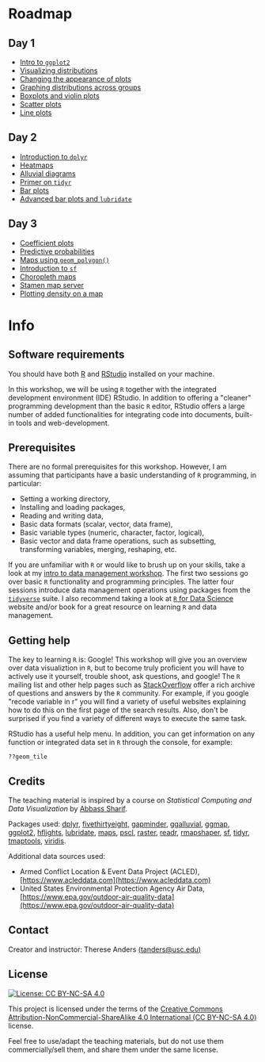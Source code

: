 # Roadmap 
## Day 1
- [Intro to `ggplot2`](https://github.com/thereseanders/workshop-dataviz-fsu/tree/master/Day1#ggplot2-package)
- [Visualizing distributions](https://github.com/thereseanders/workshop-dataviz-fsu/tree/master/Day1#showing-data-distributions)
- [Changing the appearance of plots](https://github.com/thereseanders/workshop-dataviz-fsu/tree/master/Day1#controlling-the-appearance-of-graphs)
- [Graphing distributions across groups](https://github.com/thereseanders/workshop-dataviz-fsu/tree/master/Day1#graphing-distributions-across-groups)
- [Boxplots and violin plots](https://github.com/thereseanders/workshop-dataviz-fsu/tree/master/Day1#boxplots)
- [Scatter plots](https://github.com/thereseanders/workshop-dataviz-fsu/tree/master/Day1#scatter-plots)
- [Line plots](https://github.com/thereseanders/workshop-dataviz-fsu/tree/master/Day1#line-plots)

## Day 2
- [Introduction to `dplyr`](https://github.com/thereseanders/workshop-dataviz-fsu/tree/master/Day2#introduction-to-dplyr)
- [Heatmaps](https://github.com/thereseanders/workshop-dataviz-fsu/tree/master/Day2#heatmaps)
- [Alluvial diagrams](https://github.com/thereseanders/workshop-dataviz-fsu/tree/master/Day2#alluvial-diagrams)
- [Primer on `tidyr`](https://github.com/thereseanders/workshop-dataviz-fsu/tree/master/Day2#primer-on-tidyr)
- [Bar plots](https://github.com/thereseanders/workshop-dataviz-fsu/tree/master/Day2#dataviz-barplots)
- [Advanced bar plots and `lubridate`](https://github.com/thereseanders/workshop-dataviz-fsu/tree/master/Day2#advanced-bar-plots-and--lubridate)

## Day 3
- [Coefficient plots](https://github.com/thereseanders/workshop-dataviz-fsu/tree/master/Day3#coefficient-plot)
- [Predictive probabilities](https://github.com/thereseanders/workshop-dataviz-fsu/tree/master/Day3#predictive-probabilities-plot)
- [Maps using `geom_polygon()`](https://github.com/thereseanders/workshop-dataviz-fsu/tree/master/Day3#using-geom_polygon)
- [Introduction to `sf`](https://github.com/thereseanders/workshop-dataviz-fsu/tree/master/Day3#sf-package)
- [Choropleth maps](https://github.com/thereseanders/workshop-dataviz-fsu/tree/master/Day3#choropleth-maps)
- [Stamen map server](https://github.com/thereseanders/workshop-dataviz-fsu/tree/master/Day3#using-stamen-map-server-in-r)
- [Plotting density on a map](https://github.com/thereseanders/workshop-dataviz-fsu/tree/master/Day3#density-map-of-fine-particulate-matter-pollution)

# Info
## Software requirements
You should have both [R](https://www.r-project.org) and [RStudio](https://www.rstudio.com) installed on your machine. 

In this workshop, we will be using `R` together with the integrated development environment (IDE) RStudio. In addition to offering a "cleaner" programming development than the basic `R` editor, RStudio offers a large number of added functionalities for integrating code into documents, built-in tools and web-development.

## Prerequisites
There are no formal prerequisites for this workshop. However, I am assuming that participants have a basic understanding of `R` programming, in particular:

* Setting a working directory,
* Installing and loading packages,
* Reading and writing data,
* Basic data formats (scalar, vector, data frame),
* Basic variable types (numeric, character, factor, logical),
* Basic vector and data frame operations, such as subsetting, transforming variables, merging, reshaping, etc.

If you are unfamiliar with `R` or would like to brush up on your skills, take a look at my [intro to data management workshop](https://github.com/thereseanders/Workshop-DataManagement-tidyverse). The first two sessions go over basic `R` functionality and programming principles. The latter four sessions introduce data management operations using packages from the [`tidyverse`](https://www.tidyverse.org/packages/) suite. I also recommend taking a look at [`R` for Data Science](https://r4ds.had.co.nz) website and/or book for a great resource on learning `R` and data management. 

## Getting help
The key to learning `R` is: Google! This workshop will give you an overview over data visualiztion in `R`, but to become truly proficient you will have to actively use it yourself, trouble shoot, ask questions, and google! The `R` mailing list and other help pages such as [StackOverflow](http://stackoverflow.com) offer a rich archive of questions and answers by the `R` community. For example, if you google "recode variable in r" you will find a variety of useful websites explaining how to do this on the first page of the search results. Also, don't be surprised if you find a variety of different ways to execute the same task.

RStudio has a useful help menu. In addition, you can get information on any function or integrated data set in `R` through the console, for example:

```{r}
??geom_tile
```

## Credits
The teaching material is inspired by a course on *Statistical Computing and Data Visualization* by [Abbass Sharif](https://www.alsharif.info).

Packages used: 
[dplyr](https://dplyr.tidyverse.org), 
[fivethirtyeight](https://github.com/rudeboybert/fivethirtyeight), 
[gapminder](https://cran.r-project.org/web/packages/gapminder/index.html), 
[ggalluvial](https://cran.r-project.org/web/packages/ggalluvial/vignettes/ggalluvial.html), 
[ggmap](https://github.com/dkahle/ggmap), 
[ggplot2](https://ggplot2.tidyverse.org), 
[hflights](https://cran.r-project.org/web/packages/hflights/index.html), 
[lubridate](https://lubridate.tidyverse.org), 
[maps](https://cran.r-project.org/web/packages/maps/index.html), 
[pscl](https://cran.r-project.org/web/packages/pscl/index.html), 
[raster](https://cran.r-project.org/web/packages/raster/index.html), 
[readr](https://readr.tidyverse.org), 
[rmapshaper](https://github.com/ateucher/rmapshaper), 
[sf](https://github.com/r-spatial/sf), 
[tidyr](https://tidyr.tidyverse.org), 
[tmaptools](https://github.com/mtennekes/tmaptools), 
[viridis](https://cran.r-project.org/web/packages/viridis/vignettes/intro-to-viridis.html).

Additional data sources used:
- Armed Conflict Location & Event Data Project (ACLED), [https://www.acleddata.com](https://www.acleddata.com)
- United States Environmental Protection Agency Air Data, [https://www.epa.gov/outdoor-air-quality-data](https://www.epa.gov/outdoor-air-quality-data)

## Contact
Creator and instructor: Therese Anders [(tanders@usc.edu)](tanders@usc.edu)

## License
[![License: CC BY-NC-SA 4.0](https://img.shields.io/badge/License-CC%20BY--NC--SA%204.0-lightgrey.svg)](https://creativecommons.org/licenses/by-nc-sa/4.0/)

This project is licensed under the terms of the [Creative Commons Attribution-NonCommercial-ShareAlike 4.0 International (CC BY-NC-SA 4.0)](https://creativecommons.org/licenses/by-nc-sa/4.0/) license.

Feel free to use/adapt the teaching materials, but do not use them commercially/sell them, and share them under the same license.
